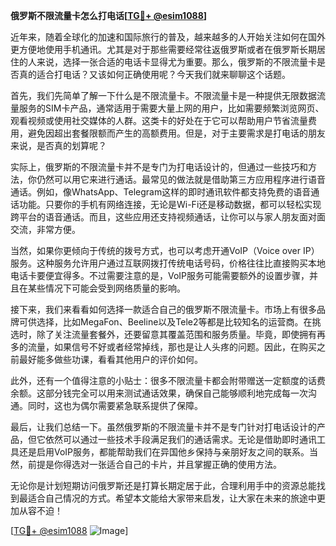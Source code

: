 **俄罗斯不限流量卡怎么打电话[[TG💪+ @esim1088](https://t.me/s/esim1088)]**

近年来，随着全球化的加速和国际旅行的普及，越来越多的人开始关注如何在国外更方便地使用手机通讯。尤其是对于那些需要经常往返俄罗斯或者在俄罗斯长期居住的人来说，选择一张合适的电话卡显得尤为重要。那么，俄罗斯的不限流量卡是否真的适合打电话？又该如何正确使用呢？今天我们就来聊聊这个话题。

首先，我们先简单了解一下什么是不限流量卡。不限流量卡是一种提供无限数据流量服务的SIM卡产品，通常适用于需要大量上网的用户，比如需要频繁浏览网页、观看视频或使用社交媒体的人群。这类卡的好处在于它可以帮助用户节省流量费用，避免因超出套餐限额而产生的高额费用。但是，对于主要需求是打电话的朋友来说，是否真的划算呢？

实际上，俄罗斯的不限流量卡并不是专门为打电话设计的，但通过一些技巧和方法，你仍然可以用它来进行通话。最常见的做法就是借助第三方应用程序进行语音通话。例如，像WhatsApp、Telegram这样的即时通讯软件都支持免费的语音通话功能。只要你的手机有网络连接，无论是Wi-Fi还是移动数据，都可以轻松实现跨平台的语音通话。而且，这些应用还支持视频通话，让你可以与家人朋友面对面交流，非常方便。

当然，如果你更倾向于传统的拨号方式，也可以考虑开通VoIP（Voice over IP）服务。这种服务允许用户通过互联网拨打传统电话号码，价格往往比直接购买本地电话卡要便宜得多。不过需要注意的是，VoIP服务可能需要额外的设置步骤，并且在某些情况下可能会受到网络质量的影响。

接下来，我们来看看如何选择一款适合自己的俄罗斯不限流量卡。市场上有很多品牌可供选择，比如MegaFon、Beeline以及Tele2等都是比较知名的运营商。在挑选时，除了关注流量套餐外，还要留意其覆盖范围和服务质量。毕竟，即使拥有再多的流量，如果信号不好或者经常掉线，那也是让人头疼的问题。因此，在购买之前最好能多做些功课，看看其他用户的评价如何。

此外，还有一个值得注意的小贴士：很多不限流量卡都会附带赠送一定额度的话费余额。这部分钱完全可以用来测试通话效果，确保自己能够顺利地完成每一次沟通。同时，这也为偶尔需要紧急联系提供了保障。

最后，让我们总结一下。虽然俄罗斯的不限流量卡并不是专门针对打电话设计的产品，但它依然可以通过一些技术手段满足我们的通话需求。无论是借助即时通讯工具还是启用VoIP服务，都能帮助我们在异国他乡保持与亲朋好友之间的联系。当然，前提是你得选对一张适合自己的卡片，并且掌握正确的使用方法。

无论你是计划短期访问俄罗斯还是打算长期定居于此，合理利用手中的资源总能找到最适合自己情况的方式。希望本文能给大家带来启发，让大家在未来的旅途中更加从容不迫！

[[TG💪+ @esim1088](https://t.me/s/esim1088) ![Image](https://i.postimg.cc/4NQfJmqS/Snipaste-2025-05-13-00-14-12.png)]
